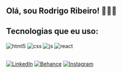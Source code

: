 ## Olá, sou Rodrigo Ribeiro! 👋🧑‍💻

## Tecnologias que eu uso:

<div style="display: inline_block">
  <img align="center" alt="html5" src="https://img.shields.io/badge/HTML5-E34F26?style=for-the-badge&logo=html5&logoColor=white" />
  <img align="center" alt="css" src="https://img.shields.io/badge/CSS3-1572B6?style=for-the-badge&logo=css3&logoColor=white" />
  <img align="center" alt="js" src="https://img.shields.io/badge/JavaScript-F7DF1E?style=for-the-badge&logo=javascript&logoColor=black" />
  <img align="center" alt="react" src="https://img.shields.io/badge/React-20232A?style=for-the-badge&logo=react&logoColor=61DAFB" />
 
</div><br/>

[![LinkedIn](https://img.shields.io/badge/LinkedIn-0077B5?style=for-the-badge&logo=linkedin&logoColor=white)](https://www.linkedin.com/in/rodrigo-ribeiro-gomes-2a5913231/)
[![Behance](https://aleen42.github.io/badges/src/behance.svg)](https://www.behance.net/rodrigoribeiro113)
[![Instagram](https://img.shields.io/badge/Instagram-E4405F?style=for-the-badge&logo=instagram&logoColor=white)](https://www.instagram.com/roodrigoribeiroo/)
